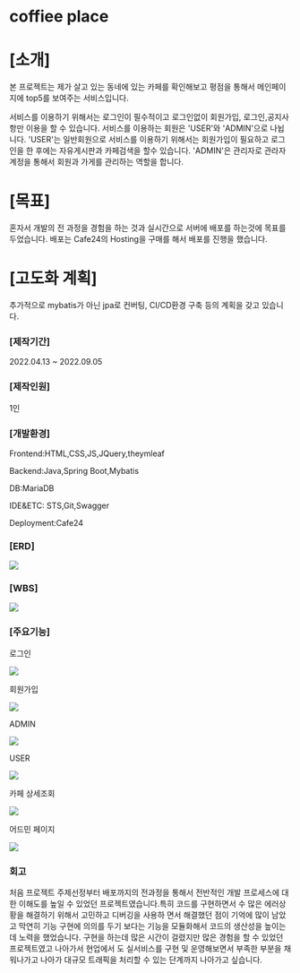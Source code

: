 # coffiee place

# [소개]
  
  본 프로젝트는 제가 살고 있는 동네에 있는 카페를 확인해보고 
평점을 통해서 메인페이지에 top5를 보여주는 서비스입니다.

서비스를 이용하기 위해서는 로그인이 필수적이고 로그인없이
회원가입, 로그인,공지사항만 이용을 할 수 있습니다.
서비스를 이용하는 회원은 'USER'와 'ADMIN'으로 나뉩니다.
'USER'는 일반회원으로 서비스를 이용하기 위해서는 회원가입이 필요하고
로그인을 한 후에는 자유게시판과 카페검색을 할수 있습니다.
'ADMIN'은 관리자로 관라자 계정을 통해서 회원과 가게를 관리하는 
역할을 합니다.

# [목표]

혼자서 개발의 전 과정을 경험을 하는 것과 실시간으로 서버에 배포를
하는것에 목표를 두었습니다. 배포는 Cafe24의 Hosting을 구매를 해서
배포를 진행을 했습니다.

# [고도화 계획]

추가적으로 mybatis가 아닌 jpa로 컨버팅, CI/CD환경 구축 등의 계획을 갖고
있습니다.


### [제작기간] 
	
2022.04.13 ~ 2022.09.05
    
### [제작인원] 
    
1인
    
### [개발환경]

Frontend:HTML,CSS,JS,JQuery,theymleaf

Backend:Java,Spring Boot,Mybatis

DB:MariaDB

IDE&ETC: STS,Git,Swagger

Deployment:Cafe24

### [ERD]

<img src='https://user-images.githubusercontent.com/89343159/189042839-ff89b74b-a68a-4e8b-bd1e-de3fce33640f.PNG'></img>

### [WBS]

<img src='https://user-images.githubusercontent.com/89343159/189044341-974fe351-b7e3-4867-b8c9-ece09cfeaa81.png'></img>
 
### [주요기능] 

로그인

<img src='https://user-images.githubusercontent.com/89343159/189049604-f248376a-d32d-4371-9720-948e6ba114f2.png'></img>

회원가입

<img src='https://user-images.githubusercontent.com/89343159/189049695-92d7e32a-5137-4d83-a83b-f13ca1279f9a.png'></img>

ADMIN

<img src='https://user-images.githubusercontent.com/89343159/189052505-9e4c4ce4-a2fe-423f-bfed-81dedb3cedaa.png'></img>

USER

<img src='https://user-images.githubusercontent.com/89343159/189052390-0094cf8c-fdf1-4a73-9e90-7f7cdf34fcfe.png'></img>

카페 상세조회

<img src='https://user-images.githubusercontent.com/89343159/189052729-3d128727-6765-4929-a015-1cd507036acf.png'></img>

어드민 페이지

<img src='https://user-images.githubusercontent.com/89343159/189052917-203884fd-f518-4aab-b3f8-601c33a1cc8c.png'></img>

### 회고

처음 프로젝트 주제선정부터 배포까지의 전과정을 통해서 전반적인 개발
프로세스에 대한 이해도를 높일 수 있었던 프로젝트였습니다.특히 코드를 
구현하면서 수 많은 에러상황을 해결하기 위해서 고민하고 디버깅을 사용하
면서 해결했던 점이 기억에 많이 남았고 막연히 기능 구현에 의의를 두기 보다는
기능을 모듈화해서 코드의 생산성을 높이는데 노력을 했었습니다. 구현을 하는데
많은 시간이 걸렸지만 많은 경험을 할 수 있었던 프로젝트였고 나아가서 현업에서
도 실서비스를 구현 및 운영해보면서 부족한 부분을 채워나가고 나아가 대규모
트래픽을 처리할 수 있는 단계까지 나아가고 싶습니다.